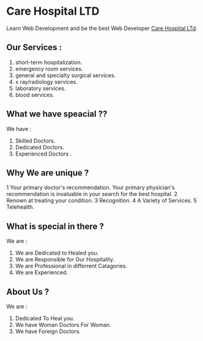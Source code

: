 #  Care Hospital LTD

Learn Web Development and be the best Web Developer [Care Hospital LTd](https://assignment-10-a554b.web.app).

## Our Services :
1. short-term hospitalization.
2. emergency room services.
3. general and specialty surgical services.
4. x ray/radiology services.
5. laboratory services.
6. blood services.


## What we have speacial ??
We have  :
1. Skilled Doctors.
2. Dedicated  Doctors.
3. Experienced  Doctors .


## Why We are unique ?
1 Your primary doctor's recommendation. Your primary physician's recommendation is invaluable in your search for the best hospital.
2 Renown at treating your condition.
3 Recognition.
4 A Variety of Services. 
5 Telehealth.

## What is special in there ?
We are :
1.  We are Dedicated to Healed you.
2.  We are Responsible for Our Hospitality.
3.  We are Professional in differrent Catagories.
4. We  are Experienced.

## About Us ?
We are :
1.  Dedicated To Heal you.
2. We have Woman Doctors For Woman.
3. We have Foreign Doctors.
